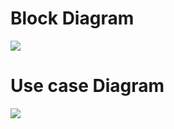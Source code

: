 # Block Diagram

![](https://images.app.goo.gl/jHKUGVu5SKRJUfxV7)

# Use case Diagram

![](https://user-images.githubusercontent.com/64957658/114743829-ad07dd00-9d6a-11eb-9080-6f997e00b2d7.png)



